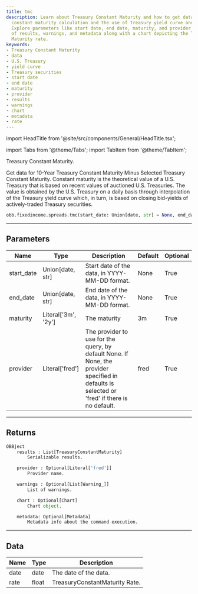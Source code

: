 ```yaml
---
title: tmc
description: Learn about Treasury Constant Maturity and how to get data for it. Understand
  constant maturity calculation and the use of Treasury yield curve and Treasury securities.
  Explore parameters like start date, end date, maturity, and provider. Get a list
  of results, warnings, and metadata along with a chart depicting the Treasury Constant
  Maturity rate.
keywords:
- Treasury Constant Maturity
- data
- U.S. Treasury
- yield curve
- Treasury securities
- start date
- end date
- maturity
- provider
- results
- warnings
- chart
- metadata
- rate
---
```


import HeadTitle from '@site/src/components/General/HeadTitle.tsx';

<HeadTitle title="fixedincome /spreads/tmc - Reference | OpenBB Platform Docs" />

<!-- markdownlint-disable MD012 MD031 MD033 -->

import Tabs from '@theme/Tabs';
import TabItem from '@theme/TabItem';

Treasury Constant Maturity.

Get data for 10-Year Treasury Constant Maturity Minus Selected Treasury Constant Maturity.
Constant maturity is the theoretical value of a U.S. Treasury that is based on recent values of auctioned U.S.
Treasuries. The value is obtained by the U.S. Treasury on a daily basis through interpolation of the Treasury
yield curve which, in turn, is based on closing bid-yields of actively-traded Treasury securities.

```python wordwrap
obb.fixedincome.spreads.tmc(start_date: Union[date, str] = None, end_date: Union[date, str] = None, maturity: Literal[str] = 3m, provider: Literal[str] = fred)
```

---

## Parameters

<Tabs>
<TabItem value="standard" label="Standard">

| Name | Type | Description | Default | Optional |
| ---- | ---- | ----------- | ------- | -------- |
| start_date | Union[date, str] | Start date of the data, in YYYY-MM-DD format. | None | True |
| end_date | Union[date, str] | End date of the data, in YYYY-MM-DD format. | None | True |
| maturity | Literal['3m', '2y'] | The maturity | 3m | True |
| provider | Literal['fred'] | The provider to use for the query, by default None. If None, the provider specified in defaults is selected or 'fred' if there is no default. | fred | True |
</TabItem>

</Tabs>

---

## Returns

```python wordwrap
OBBject
    results : List[TreasuryConstantMaturity]
        Serializable results.

    provider : Optional[Literal['fred']]
        Provider name.

    warnings : Optional[List[Warning_]]
        List of warnings.

    chart : Optional[Chart]
        Chart object.

    metadata: Optional[Metadata]
        Metadata info about the command execution.
```

---

## Data

<Tabs>
<TabItem value="standard" label="Standard">

| Name | Type | Description |
| ---- | ---- | ----------- |
| date | date | The date of the data. |
| rate | float | TreasuryConstantMaturity Rate. |
</TabItem>

</Tabs>

